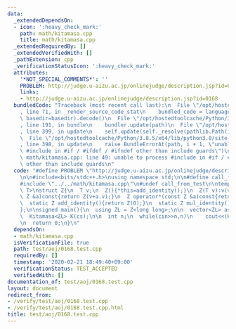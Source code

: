 ```yaml
---
data:
  _extendedDependsOn:
  - icon: ':heavy_check_mark:'
    path: math/kitamasa.cpp
    title: math/kitamasa.cpp
  _extendedRequiredBy: []
  _extendedVerifiedWith: []
  _pathExtension: cpp
  _verificationStatusIcon: ':heavy_check_mark:'
  attributes:
    '*NOT_SPECIAL_COMMENTS*': ''
    PROBLEM: http://judge.u-aizu.ac.jp/onlinejudge/description.jsp?id=0168
    links:
    - http://judge.u-aizu.ac.jp/onlinejudge/description.jsp?id=0168
  bundledCode: "Traceback (most recent call last):\n  File \"/opt/hostedtoolcache/Python/3.8.5/x64/lib/python3.8/site-packages/onlinejudge_verify/documentation/build.py\"\
    , line 71, in _render_source_code_stat\n    bundled_code = language.bundle(stat.path,\
    \ basedir=basedir).decode()\n  File \"/opt/hostedtoolcache/Python/3.8.5/x64/lib/python3.8/site-packages/onlinejudge_verify/languages/cplusplus.py\"\
    , line 191, in bundle\n    bundler.update(path)\n  File \"/opt/hostedtoolcache/Python/3.8.5/x64/lib/python3.8/site-packages/onlinejudge_verify/languages/cplusplus_bundle.py\"\
    , line 399, in update\n    self.update(self._resolve(pathlib.Path(included), included_from=path))\n\
    \  File \"/opt/hostedtoolcache/Python/3.8.5/x64/lib/python3.8/site-packages/onlinejudge_verify/languages/cplusplus_bundle.py\"\
    , line 398, in update\n    raise BundleErrorAt(path, i + 1, \"unable to process\
    \ #include in #if / #ifdef / #ifndef other than include guards\")\nonlinejudge_verify.languages.cplusplus_bundle.BundleErrorAt:\
    \ math/kitamasa.cpp: line 49: unable to process #include in #if / #ifdef / #ifndef\
    \ other than include guards\n"
  code: "#define PROBLEM \"http://judge.u-aizu.ac.jp/onlinejudge/description.jsp?id=0168\"\
    \n\n#include<bits/stdc++.h>\nusing namespace std;\n\n#define call_from_test\n\
    #include \"../../math/kitamasa.cpp\"\n#undef call_from_test\n\ntemplate<typename\
    \ T>\nstruct Z{\n  T v;\n  Z(){*this=add_identity();}\n  Z(T v):v(v){}\n  Z operator+(const\
    \ Z &a)const{return Z(v+a.v);}\n  Z operator*(const Z &a)const{return Z(v*a.v);}\n\
    \  static Z add_identity(){return Z(0);}\n  static Z mul_identity(){return Z(1);}\n\
    };\n\nsigned main(){\n  using ZL = Z<long long>;\n\n  vector<ZL> as({0,0,1}),cs({1,1,1});\n\
    \  Kitamasa<ZL> K(cs);\n\n  int n;\n  while(cin>>n,n)\n    cout<<(K.calc(as,n+2).v+3650-1)/3650<<endl;\n\
    \n  return 0;\n}\n"
  dependsOn:
  - math/kitamasa.cpp
  isVerificationFile: true
  path: test/aoj/0168.test.cpp
  requiredBy: []
  timestamp: '2020-02-21 18:49:40+09:00'
  verificationStatus: TEST_ACCEPTED
  verifiedWith: []
documentation_of: test/aoj/0168.test.cpp
layout: document
redirect_from:
- /verify/test/aoj/0168.test.cpp
- /verify/test/aoj/0168.test.cpp.html
title: test/aoj/0168.test.cpp
---
```

